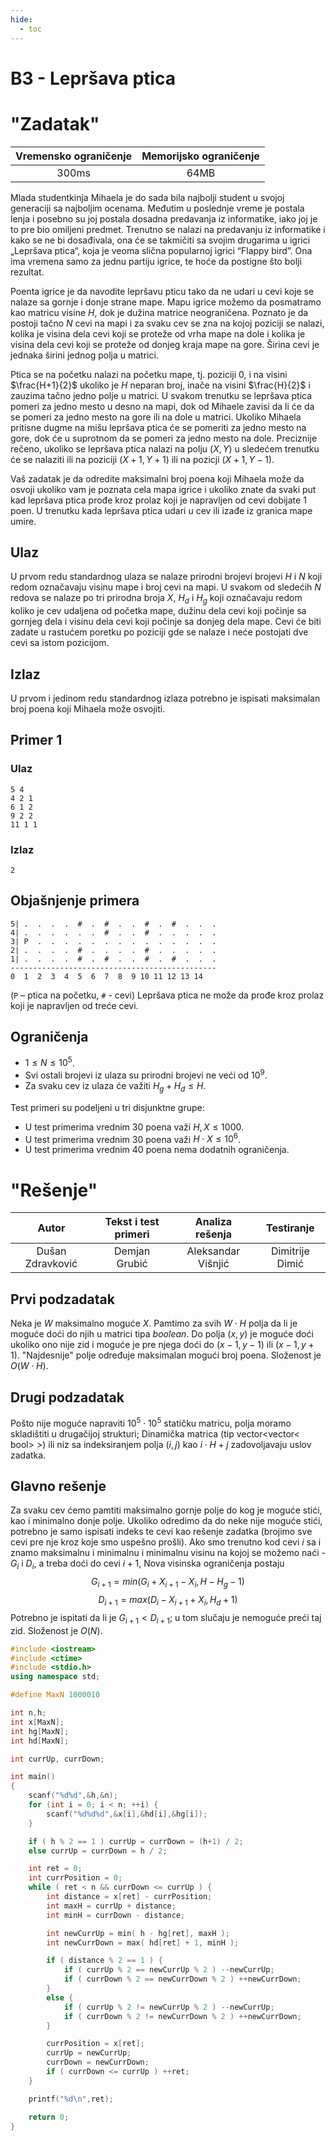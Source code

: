 ```yaml
---
hide:
  - toc
---
```


# B3 - Lepršava ptica

#  "Zadatak"

| Vremensko ograničenje | Memorijsko ograničenje |
|:-:|:-:|
| 300ms | 64MB |

Mlada studentkinja Mihaela je do sada bila najbolji student u svojoj generaciji sa najboljim ocenama. Međutim u poslednje vreme je postala lenja i posebno su joj postala dosadna predavanja iz informatike, iako joj je to pre bio omiljeni predmet. Trenutno se nalazi na predavanju iz informatike i kako se ne bi dosađivala, ona će se takmičiti sa svojim drugarima u igrici „Lepršava ptica“, koja je veoma slična popularnoj igrici “Flappy bird”. Ona ima vremena samo za jednu partiju igrice, te hoće da postigne što bolji rezultat.

Poenta igrice je da navodite lepršavu pticu tako da ne udari u cevi koje se nalaze sa gornje i donje strane mape. Mapu igrice možemo da posmatramo kao matricu visine $H$, dok je dužina matrice neograničena. Poznato je da postoji tačno $N$ cevi na mapi i za svaku cev se zna na kojoj poziciji se nalazi, kolika je visina dela cevi koji se proteže od vrha mape na dole i kolika je visina dela cevi koji se proteže od donjeg kraja mape na gore. Širina cevi je jednaka širini jednog polja u matrici.

Ptica se na početku nalazi na početku mape, tj. poziciji $0$, i na visini $\frac{H+1}{2}$ ukoliko je $H$ neparan broj, inače na visini $\frac{H}{2}$ i zauzima tačno jedno polje u matrici. U svakom trenutku se lepršava ptica pomeri za jedno mesto u desno na mapi, dok od Mihaele zavisi da li će da se pomeri za jedno mesto na gore ili na dole u matrici. Ukoliko Mihaela pritisne dugme na mišu lepršava ptica će se pomeriti za jedno mesto na gore, dok će u suprotnom da se pomeri za jedno mesto na dole. Preciznije rečeno, ukoliko se lepršava ptica nalazi na polju $(X,Y)$ u sledećem trenutku će se nalaziti ili na poziciji $(X+1,Y+1)$ ili na pozicji $(X+1,Y-1)$.

Vaš zadatak je da odredite maksimalni broj poena koji Mihaela može da osvoji ukoliko vam je poznata cela mapa igrice i ukoliko znate da svaki put kad lepršava ptica prođe kroz prolaz koji je napravljen od cevi dobijate $1$ poen. U trenutku kada lepršava ptica udari u cev ili izađe iz granica mape umire.

## Ulaz
U prvom redu standardnog ulaza se nalaze prirodni brojevi brojevi $H$ i $N$ koji redom označavaju visinu mape i broj cevi na mapi. U svakom od sledećih $N$ redova se nalaze po tri prirodna broja $X$, $H_d$ i $H_g$ koji označavaju redom koliko je cev udaljena od početka mape, dužinu dela cevi koji počinje sa gornjeg dela i visinu dela cevi koji počinje sa donjeg dela mape. Cevi će biti zadate u rastućem poretku po poziciji gde se nalaze i neće postojati dve cevi sa istom pozicijom.

## Izlaz
U prvom i jedinom redu standardnog izlaza potrebno je ispisati maksimalan broj poena koji Mihaela može osvojiti.

## Primer 1
### Ulaz
```
5 4
4 2 1
6 1 2
9 2 2
11 1 1
```

### Izlaz
```
2
```

## Objašnjenje primera
```
5| .  .  .  .  #  .  #  .  .  #  .  #  .  .  .
4| .  .  .  .  .  .  #  .  .  #  .  .  .  .  .
3| P  .  .  .  .  .  .  .  .  .  .  .  .  .  .
2| .  .  .  .  #  .  .  .  .  #  .  .  .  .  .
1| .  .  .  .  #  .  #  .  .  #  .  #  .  .  .
----------------------------------------------
0  1  2  3  4  5  6  7  8  9 10 11 12 13 14
```

(`P` – ptica na početku, `#` - cevi)
Lepršava ptica ne može da prođe kroz prolaz koji je napravljen od treće cevi.

## Ograničenja

* $1\leq N\leq 10^5$.
* Svi ostali brojevi iz ulaza su prirodni brojevi ne veći od $10^9$.
* Za svaku cev iz ulaza će važiti $H_g + H_d \leq H$.

Test primeri su podeljeni u tri disjunktne grupe:

* U test primerima vrednim $30$ poena važi $H, X\leq 1000$.
* U test primerima vrednim $30$ poena važi $H\cdot X\leq 10^6$.
* U test primerima vrednim $40$ poena nema dodatnih ograničenja.


#  "Rešenje"

| Autor | Tekst i test primeri | Analiza rеšenja | Testiranje |
|:-:|:-:|:-:|:-:|
| Dušan Zdravković | Demjan Grubić | Aleksandar Višnjić | Dimitrije Dimić |

## Prvi podzadatak
Neka je $W$ maksimalno moguće $X$. Pamtimo za svih $W\cdot H$ polja da li je moguće doći do njih u matrici tipa $boolean$. Do polja $(x,y)$ je moguće doći ukoliko ono nije zid i moguće je pre njega doći do $(x-1,y-1)$ ili $(x-1,y+1)$. "Najdesnije" polje određuje maksimalan mogući broj poena. Složenost je $O(W\cdot H)$.

## Drugi podzadatak
Pošto nije moguće napraviti $10^5\cdot 10^5$ statičku matricu, polja moramo skladištiti u drugačijoj strukturi; Dinamička matrica (tip vector<vector< bool> >) ili niz sa indeksiranjem polja $(i,j)$ kao $i\cdot H + j$ zadovoljavaju uslov zadatka.

## Glavno rešenje
Za svaku cev ćemo pamtiti maksimalno gornje polje do kog je moguće stići, kao i minimalno donje polje. Ukoliko odredimo da do neke nije moguće stići, potrebno je samo ispisati indeks te cevi kao rešenje zadatka (brojimo sve cevi pre nje kroz koje smo uspešno prošli). Ako smo trenutno kod cevi $i$ sa i znamo maksimalnu i minimalnu i minimalnu visinu na kojoj se možemo naći - $G_i$ i $D_i$, a treba doći do cevi $i+1$, Nova visinska ograničenja postaju $$G_{i+1}=min(G_i+X_{i+1}-X_i,H-H_g-1)$$ $$D_{i+1}=max(D_i-X_{i+1}+X_i,H_d+1)$$
Potrebno je ispitati da li je $G_{i+1}<D_{i+1}$; u tom slučaju je nemoguće preći taj zid. Složenost je $O(N)$.



``` cpp title="03_leprsava_ptica.cpp" linenums="1"
#include <iostream>
#include <ctime>
#include <stdio.h>
using namespace std;

#define MaxN 1000010

int n,h;
int x[MaxN];
int hg[MaxN];
int hd[MaxN];

int currUp, currDown;

int main()
{
	scanf("%d%d",&h,&n);
	for (int i = 0; i < n; ++i) {
		scanf("%d%d%d",&x[i],&hd[i],&hg[i]);
	}

	if ( h % 2 == 1 ) currUp = currDown = (h+1) / 2;
	else currUp = currDown = h / 2;

	int ret = 0;
	int currPosition = 0;
	while ( ret < n && currDown <= currUp ) {
		int distance = x[ret] - currPosition;
		int maxH = currUp + distance;
		int minH = currDown - distance;

		int newCurrUp = min( h - hg[ret], maxH );
		int newCurrDown = max( hd[ret] + 1, minH );

		if ( distance % 2 == 1 ) {
			if ( currUp % 2 == newCurrUp % 2 ) --newCurrUp;
			if ( currDown % 2 == newCurrDown % 2 ) ++newCurrDown;
		}
		else {
			if ( currUp % 2 != newCurrUp % 2 ) --newCurrUp;
			if ( currDown % 2 != newCurrDown % 2 ) ++newCurrDown;
		}

		currPosition = x[ret];
		currUp = newCurrUp;
		currDown = newCurrDown;
		if ( currDown <= currUp ) ++ret;
	}

	printf("%d\n",ret);

	return 0;
}

```
